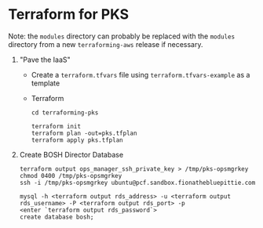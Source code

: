 #   Terraform for PKS

Note: the `modules` directory can probably be replaced with the `modules` directory from a new `terraforming-aws` release if necessary.

1.  "Pave the IaaS"

    *   Create a `terraform.tfvars` file using `terraform.tfvars-example` as a template

    *   Terraform
        ```
        cd terraforming-pks

        terraform init
        terraform plan -out=pks.tfplan
        terraform apply pks.tfplan
        ```

1.  Create BOSH Director Database

    ```
    terraform output ops_manager_ssh_private_key > /tmp/pks-opsmgrkey
    chmod 0400 /tmp/pks-opsmgrkey
    ssh -i /tmp/pks-opsmgrkey ubuntu@pcf.sandbox.fionathebluepittie.com

    mysql -h <terraform output rds_address> -u <terraform output rds_username> -P <terraform output rds_port> -p
    <enter `terraform output rds_password`>
    create database bosh;
    ```
